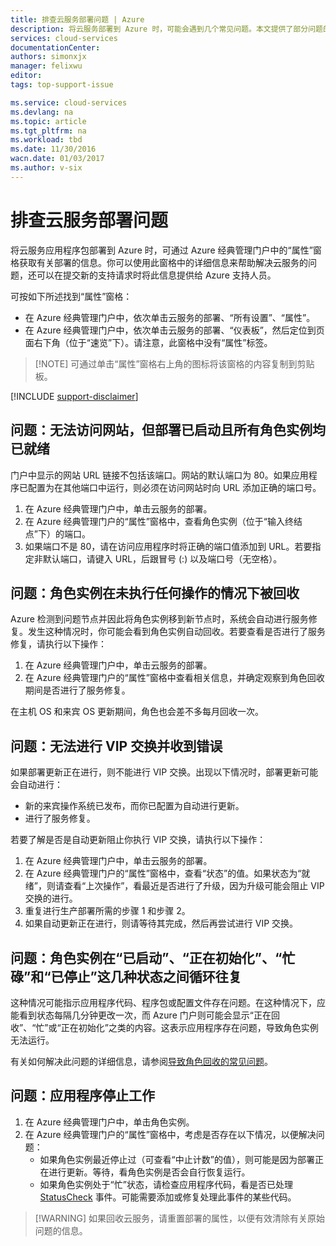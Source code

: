 ```yaml
---
title: 排查云服务部署问题 | Azure
description: 将云服务部署到 Azure 时，可能会遇到几个常见问题。本文提供了部分问题的解决方案。
services: cloud-services
documentationCenter: 
authors: simonxjx
manager: felixwu
editor: 
tags: top-support-issue

ms.service: cloud-services
ms.devlang: na
ms.topic: article
ms.tgt_pltfrm: na
ms.workload: tbd
ms.date: 11/30/2016
wacn.date: 01/03/2017
ms.author: v-six
---
```


# 排查云服务部署问题

将云服务应用程序包部署到 Azure 时，可通过 Azure 经典管理门户中的“属性”窗格获取有关部署的信息。你可以使用此窗格中的详细信息来帮助解决云服务的问题，还可以在提交新的支持请求时将此信息提供给 Azure 支持人员。

可按如下所述找到“属性”窗格：

* 在 Azure 经典管理门户中，依次单击云服务的部署、“所有设置”、“属性”。
* 在 Azure 经典管理门户中，依次单击云服务的部署、“仪表板”，然后定位到页面右下角（位于“速览”下）。请注意，此窗格中没有“属性”标签。

> [!NOTE] 可通过单击“属性”窗格右上角的图标将该窗格的内容复制到剪贴板。

[!INCLUDE [support-disclaimer](../../includes/support-disclaimer.md)]

## 问题：无法访问网站，但部署已启动且所有角色实例均已就绪

门户中显示的网站 URL 链接不包括该端口。网站的默认端口为 80。如果应用程序已配置为在其他端口中运行，则必须在访问网站时向 URL 添加正确的端口号。

1. 在 Azure 经典管理门户中，单击云服务的部署。
2. 在 Azure 经典管理门户的“属性”窗格中，查看角色实例（位于“输入终结点”下）的端口。
3. 如果端口不是 80，请在访问应用程序时将正确的端口值添加到 URL。若要指定非默认端口，请键入 URL，后跟冒号 (:) 以及端口号（无空格）。

## 问题：角色实例在未执行任何操作的情况下被回收

Azure 检测到问题节点并因此将角色实例移到新节点时，系统会自动进行服务修复。发生这种情况时，你可能会看到角色实例自动回收。若要查看是否进行了服务修复，请执行以下操作：

1. 在 Azure 经典管理门户中，单击云服务的部署。
2. 在 Azure 经典管理门户的“属性”窗格中查看相关信息，并确定观察到角色回收期间是否进行了服务修复。

在主机 OS 和来宾 OS 更新期间，角色也会差不多每月回收一次。

## 问题：无法进行 VIP 交换并收到错误

如果部署更新正在进行，则不能进行 VIP 交换。出现以下情况时，部署更新可能会自动进行：

* 新的来宾操作系统已发布，而你已配置为自动进行更新。
* 进行了服务修复。

若要了解是否是自动更新阻止你执行 VIP 交换，请执行以下操作：

1. 在 Azure 经典管理门户中，单击云服务的部署。
2. 在 Azure 经典管理门户的“属性”窗格中，查看“状态”的值。如果状态为“就绪”，则请查看“上次操作”，看最近是否进行了升级，因为升级可能会阻止 VIP 交换的进行。
3. 重复进行生产部署所需的步骤 1 和步骤 2。
4. 如果自动更新正在进行，则请等待其完成，然后再尝试进行 VIP 交换。

## 问题：角色实例在“已启动”、“正在初始化”、“忙碌”和“已停止”这几种状态之间循环往复

这种情况可能指示应用程序代码、程序包或配置文件存在问题。在这种情况下，应能看到状态每隔几分钟更改一次，而 Azure 门户则可能会显示“正在回收”、“忙”或“正在初始化”之类的内容。这表示应用程序存在问题，导致角色实例无法运行。

有关如何解决此问题的详细信息，请参阅[导致角色回收的常见问题](./cloud-services-troubleshoot-common-issues-which-cause-roles-recycle.md)。

## 问题：应用程序停止工作

1. 在 Azure 经典管理门户中，单击角色实例。
2. 在 Azure 经典管理门户的“属性”窗格中，考虑是否存在以下情况，以便解决问题：
    * 如果角色实例最近停止过（可查看“中止计数”的值），则可能是因为部署正在进行更新。等待，看角色实例是否会自行恢复运行。
    * 如果角色实例处于“忙”状态，请检查应用程序代码，看是否已处理 [StatusCheck](https://msdn.microsoft.com/zh-cn/library/microsoft.windowsazure.serviceruntime.roleenvironment.statuscheck) 事件。可能需要添加或修复处理此事件的某些代码。

>[!WARNING] 如果回收云服务，请重置部署的属性，以便有效清除有关原始问题的信息。

<!---HONumber=Mooncake_1226_2016-->